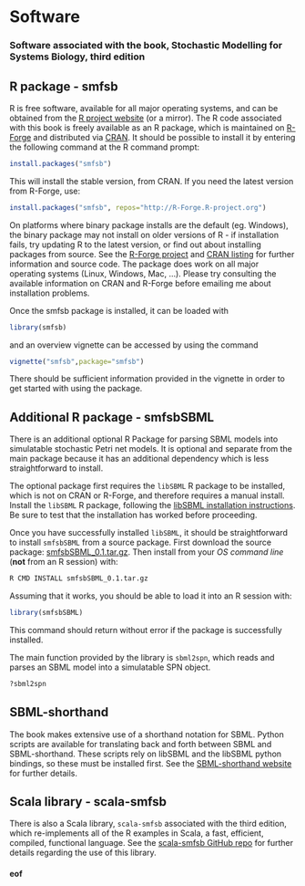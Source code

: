 # Software

### Software associated with the book, Stochastic Modelling for Systems Biology, third edition

## R package - smfsb

R is free software, available for all major operating systems, and can be obtained from the [R project website](http://www.r-project.org/) (or a mirror). The R code associated with this book is freely available as an R package, which is maintained on [R-Forge](http://r-forge.r-project.org/) and distributed via [CRAN](http://cran.r-project.org/). It should be possible to install it by entering the following command at the R command prompt:
```r
install.packages("smfsb")
```
This will install the stable version, from CRAN. If you need the latest version from R-Forge, use:
```r
install.packages("smfsb", repos="http://R-Forge.R-project.org")
```

On platforms where binary package installs are the default (eg. Windows), the binary package may not install on older versions of R - if installation fails, try updating R to the latest version, or find out about installing packages from source. See the [R-Forge project](https://r-forge.r-project.org/projects/smfsb/) and [CRAN listing](http://cran.r-project.org/web/packages/smfsb/) for further information and source code. The package does work on all major operating systems (Linux, Windows, Mac, ...). Please try consulting the available information on CRAN and R-Forge before emailing me about installation problems.

Once the smfsb package is installed, it can be loaded with

```r
library(smfsb)
```
and an overview vignette can be accessed by using the command
```r
vignette("smfsb",package="smfsb")
```
There should be sufficient information provided in the vignette in order to get started with using the package.

## Additional R package - smfsbSBML

There is an additional optional R Package for parsing SBML models into simulatable stochastic Petri net models. It is optional and separate from the main package because it has an additional dependency which is less straightforward to install.

The optional package first requires the `libSBML` R package to be installed, which is not on CRAN or R-Forge, and therefore requires a manual install. Install the `libSBML` R package, following the [libSBML installation instructions](http://sbml.org/Software/libSBML/Downloading_libSBML#R). Be sure to test that the installation has worked before proceeding.

Once you have successfully installed `libSBML`, it should be straightforward to install `smfsbSBML` from a source package. First download the source package: [smfsbSBML_0.1.tar.gz](smfsbSBML_0.1.tar.gz). Then install from your *OS command line* (**not** from an R session) with:
```bash
R CMD INSTALL smfsbSBML_0.1.tar.gz
```
Assuming that it works, you should be able to load it into an R session with:
```r
library(smfsbSBML)
```
This command should return without error if the package is successfully installed.

The main function provided by the library is `sbml2spn`, which reads and parses an SBML model into a simulatable SPN object.
```r
?sbml2spn
```

## SBML-shorthand

The book makes extensive use of a shorthand notation for SBML. Python scripts are available for translating back and forth between SBML and SBML-shorthand. These scripts rely on libSBML and the libSBML python bindings, so these must be installed first. See the [SBML-shorthand website](https://www.staff.ncl.ac.uk/d.j.wilkinson/software/sbml-sh/) for further details.

## Scala library - scala-smfsb

There is also a Scala library, `scala-smfsb` associated with the third edition, which re-implements all of the R examples in Scala, a fast, efficient, compiled, functional language. See the [scala-smfsb GitHub repo](https://github.com/darrenjw/scala-smfsb) for further details regarding the use of this library.


#### eof


